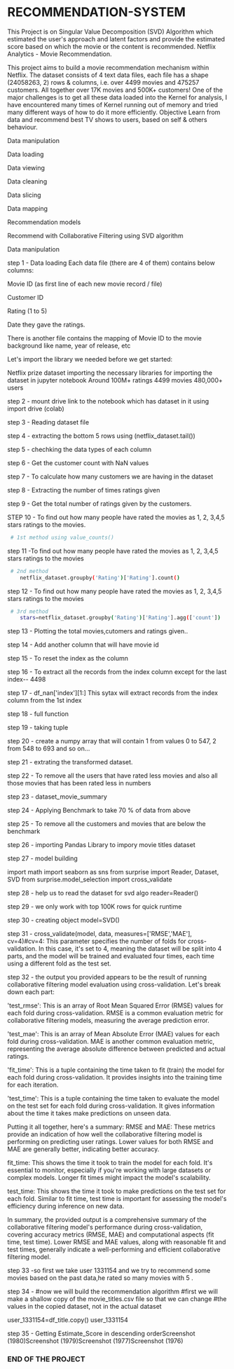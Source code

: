 # RECOMMENDATION-SYSTEM

This Project is on Singular Value Decomposition (SVD) Algorithm which estimated the user's approach and latent factors and provide the estimated score based on which the movie or the content is recommended. Netflix Analytics - Movie Recommendation.

This project aims to build a movie recommendation mechanism within Netflix. The dataset consists of 4 text data files, each file has a shape (24058263, 2) rows & columns, i.e. over 4499 movies and 475257 customers. All together over 17K movies and 500K+ customers! One of the major challenges is to get all these data loaded into the Kernel for analysis, I have encountered many times of Kernel running out of memory and tried many different ways of how to do it more efficiently. Objective Learn from data and recommend best TV shows to users, based on self & others behaviour.

Data manipulation

Data loading

Data viewing

Data cleaning

Data slicing

Data mapping

Recommendation models

Recommend with Collaborative Filtering using SVD algorithm

Data manipulation 

step 1 - Data loading Each data file (there are 4 of them) contains below columns:

Movie ID (as first line of each new movie record / file)

Customer ID

Rating (1 to 5)

Date they gave the ratings.

There is another file contains the mapping of Movie ID to the movie background like name, year of release, etc

Let's import the library we needed before we get started:

Netflix prize dataset importing the necessary libraries for importing the dataset in jupyter notebook Around 100M+ ratings 4499 movies 480,000+ users

step 2 - mount drive link to the notebook which has dataset in it using import drive (colab)

step 3 - Reading dataset file

step 4 - extracting the bottom 5 rows using (netflix_dataset.tail())

step 5 - chechking the data types of each column

step 6 - Get the customer count with NaN values

step 7 - To calculate how many customers we are having in the dataset

step 8 - Extracting the number of times ratings given

step 9 - Get the total number of ratings given by the customers.

STEP 10 - To find out how many people have rated the movies as 1, 2, 3,4,5 stars ratings to the movies.



```bash
 # 1st method using value_counts()
```

step 11 -To find out how many people have rated the movies as 1, 2, 3,4,5 stars ratings to the movies

```bash
 # 2nd method 
    netflix_dataset.groupby('Rating')['Rating'].count()
```

step 12 - To find out how many people have rated the movies as 1, 2, 3,4,5 stars ratings to the movies

```bash
 # 3rd method
    stars=netflix_dataset.groupby('Rating')['Rating'].agg(['count'])
```
step 13 - Plotting the total movies,cutomers and ratings given..

step 14 - Add another column that will have movie id

step 15 - To reset the index as the column

step 16 - To extract all the records from the index column except for the last index-- 4498

step 17 - df_nan['index'][1:] This sytax will extract records from the index column from the 1st index

step 18 - full function

step 19 - taking tuple

step 20 - create a numpy array that will contain 1 from values 0 to 547, 2 from 548 to 693 and so on...

step 21 - extrating the transformed dataset.

step 22 - To remove all the users that have rated less movies and also all those movies that has been rated less in numbers

step 23 - dataset_movie_summary

step 24 - Applying Benchmark to take 70 % of data from above

step 25 - To remove all the customers and movies that are below the benchmark

step 26 - importing Pandas Library to impory movie titles dataset

step 27 - model building

import math import seaborn as sns from surprise import Reader, Dataset, SVD from surprise.model_selection import cross_validate

step 28 - help us to read the dataset for svd algo reader=Reader()

step 29 - we only work with top 100K rows for quick runtime

step 30 - creating object model=SVD()

step 31 - cross_validate(model, data, measures=['RMSE','MAE'], cv=4)#cv=4: This parameter specifies the number of folds for cross-validation. In this case, it's set to 4, meaning the dataset will be split into 4 parts, and the model will be trained and evaluated four times, each time using a different fold as the test set.

step 32 - the output you provided appears to be the result of running collaborative filtering model evaluation using cross-validation. Let's break down each part:

'test_rmse': This is an array of Root Mean Squared Error (RMSE) values for each fold during cross-validation. RMSE is a common evaluation metric for collaborative filtering models, measuring the average prediction error.

'test_mae': This is an array of Mean Absolute Error (MAE) values for each fold during cross-validation. MAE is another common evaluation metric, representing the average absolute difference between predicted and actual ratings.

'fit_time': This is a tuple containing the time taken to fit (train) the model for each fold during cross-validation. It provides insights into the training time for each iteration.

'test_time': This is a tuple containing the time taken to evaluate the model on the test set for each fold during cross-validation. It gives information about the time it takes make predictions on unseen data.

Putting it all together, here's a summary: RMSE and MAE: These metrics provide an indication of how well the collaborative filtering model is performing on predicting user ratings. Lower values for both RMSE and MAE are generally better, indicating better accuracy.

fit_time: This shows the time it took to train the model for each fold. It's essential to monitor, especially if you're working with large datasets or complex models. Longer fit times might impact the model's scalability.

test_time: This shows the time it took to make predictions on the test set for each fold. Similar to fit time, test time is important for assessing the model's efficiency during inference on new data.

In summary, the provided output is a comprehensive summary of the collaborative filtering model's performance during cross-validation, covering accuracy metrics (RMSE, MAE) and computational aspects (fit time, test time). Lower RMSE and MAE values, along with reasonable fit and test times, generally indicate a well-performing and efficient collaborative filtering model. 

step 33 -so first we take user 1331154 and we try to recommend some movies based on the past data,he rated so many movies with 5 .

step 34 - #now we will build the recommendation algorithm #first we will make a shallow copy of the movie_titles.csv file so that we can change #the values in the copied dataset, not in the actual dataset

user_1331154=df_title.copy() user_1331154

step 35 - Getting Estimate_Score in descending orderScreenshot (1980)Screenshot (1979)Screenshot (1977)Screenshot (1976)

### END OF THE PROJECT


